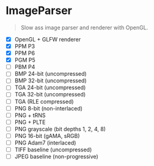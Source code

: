 # ImageParser

> Slow ass image parser and renderer with OpenGL.

- [x] OpenGL + GLFW renderer
- [x] PPM P3
- [x] PPM P6
- [x] PGM P5
- [ ] PBM P4
- [ ] BMP 24-bit (uncompressed)
- [ ] BMP 32-bit (uncompressed)
- [ ] TGA 24-bit (uncompressed)
- [ ] TGA 32-bit (uncompressed)
- [ ] TGA (RLE compressed)
- [ ] PNG 8-bit (non-interlaced)
- [ ] PNG + tRNS
- [ ] PNG + PLTE
- [ ] PNG grayscale (bit depths 1, 2, 4, 8)
- [ ] PNG 16-bit (gAMA, sRGB)
- [ ] PNG Adam7 (interlaced)
- [ ] TIFF baseline (uncompressed)
- [ ] JPEG baseline (non-progressive)
